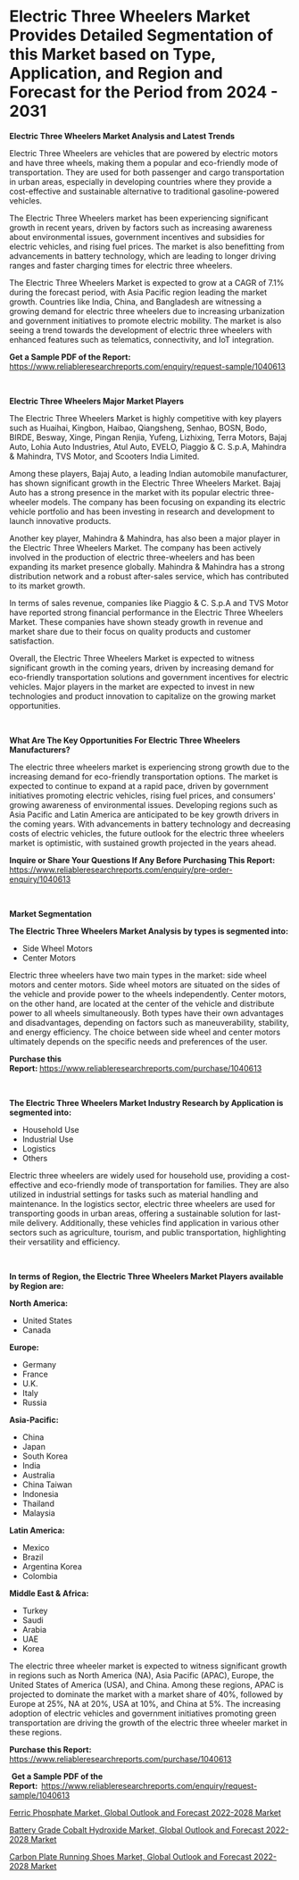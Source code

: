<p><h1>Electric Three Wheelers Market Provides Detailed Segmentation of this Market based on Type, Application, and Region and Forecast for the Period from 2024 - 2031</h1></p><p><strong>Electric Three Wheelers Market Analysis and Latest Trends</strong></p>
<p><p>Electric Three Wheelers are vehicles that are powered by electric motors and have three wheels, making them a popular and eco-friendly mode of transportation. They are used for both passenger and cargo transportation in urban areas, especially in developing countries where they provide a cost-effective and sustainable alternative to traditional gasoline-powered vehicles.</p><p>The Electric Three Wheelers market has been experiencing significant growth in recent years, driven by factors such as increasing awareness about environmental issues, government incentives and subsidies for electric vehicles, and rising fuel prices. The market is also benefitting from advancements in battery technology, which are leading to longer driving ranges and faster charging times for electric three wheelers.</p><p>The Electric Three Wheelers Market is expected to grow at a CAGR of 7.1% during the forecast period, with Asia Pacific region leading the market growth. Countries like India, China, and Bangladesh are witnessing a growing demand for electric three wheelers due to increasing urbanization and government initiatives to promote electric mobility. The market is also seeing a trend towards the development of electric three wheelers with enhanced features such as telematics, connectivity, and IoT integration.</p></p>
<p><strong>Get a Sample PDF of the Report:&nbsp;</strong> <a href="https://www.reliableresearchreports.com/enquiry/request-sample/1040613">https://www.reliableresearchreports.com/enquiry/request-sample/1040613</a></p>
<p>&nbsp;</p>
<p><strong>Electric Three Wheelers Major Market Players</strong></p>
<p><p>The Electric Three Wheelers Market is highly competitive with key players such as Huaihai, Kingbon, Haibao, Qiangsheng, Senhao, BOSN, Bodo, BIRDE, Besway, Xinge, Pingan Renjia, Yufeng, Lizhixing, Terra Motors, Bajaj Auto, Lohia Auto Industries, Atul Auto, EVELO, Piaggio & C. S.p.A, Mahindra & Mahindra, TVS Motor, and Scooters India Limited.</p><p>Among these players, Bajaj Auto, a leading Indian automobile manufacturer, has shown significant growth in the Electric Three Wheelers Market. Bajaj Auto has a strong presence in the market with its popular electric three-wheeler models. The company has been focusing on expanding its electric vehicle portfolio and has been investing in research and development to launch innovative products.</p><p>Another key player, Mahindra & Mahindra, has also been a major player in the Electric Three Wheelers Market. The company has been actively involved in the production of electric three-wheelers and has been expanding its market presence globally. Mahindra & Mahindra has a strong distribution network and a robust after-sales service, which has contributed to its market growth.</p><p>In terms of sales revenue, companies like Piaggio & C. S.p.A and TVS Motor have reported strong financial performance in the Electric Three Wheelers Market. These companies have shown steady growth in revenue and market share due to their focus on quality products and customer satisfaction.</p><p>Overall, the Electric Three Wheelers Market is expected to witness significant growth in the coming years, driven by increasing demand for eco-friendly transportation solutions and government incentives for electric vehicles. Major players in the market are expected to invest in new technologies and product innovation to capitalize on the growing market opportunities.</p></p>
<p>&nbsp;</p>
<p><strong>What Are The Key Opportunities For Electric Three Wheelers Manufacturers?</strong></p>
<p><p>The electric three wheelers market is experiencing strong growth due to the increasing demand for eco-friendly transportation options. The market is expected to continue to expand at a rapid pace, driven by government initiatives promoting electric vehicles, rising fuel prices, and consumers' growing awareness of environmental issues. Developing regions such as Asia Pacific and Latin America are anticipated to be key growth drivers in the coming years. With advancements in battery technology and decreasing costs of electric vehicles, the future outlook for the electric three wheelers market is optimistic, with sustained growth projected in the years ahead.</p></p>
<p><strong>Inquire or Share Your Questions If Any Before Purchasing This Report:</strong> <a href="https://www.reliableresearchreports.com/enquiry/pre-order-enquiry/1040613">https://www.reliableresearchreports.com/enquiry/pre-order-enquiry/1040613</a></p>
<p>&nbsp;</p>
<p><strong>Market Segmentation</strong></p>
<p><strong>The Electric Three Wheelers Market Analysis by types is segmented into:</strong></p>
<p><ul><li>Side Wheel Motors</li><li>Center Motors</li></ul></p>
<p><p>Electric three wheelers have two main types in the market: side wheel motors and center motors. Side wheel motors are situated on the sides of the vehicle and provide power to the wheels independently. Center motors, on the other hand, are located at the center of the vehicle and distribute power to all wheels simultaneously. Both types have their own advantages and disadvantages, depending on factors such as maneuverability, stability, and energy efficiency. The choice between side wheel and center motors ultimately depends on the specific needs and preferences of the user.</p></p>
<p><strong>Purchase this Report:&nbsp;</strong><a href="https://www.reliableresearchreports.com/purchase/1040613">https://www.reliableresearchreports.com/purchase/1040613</a></p>
<p>&nbsp;</p>
<p><strong>The Electric Three Wheelers Market Industry Research by Application is segmented into:</strong></p>
<p><ul><li>Household Use</li><li>Industrial Use</li><li>Logistics</li><li>Others</li></ul></p>
<p><p>Electric three wheelers are widely used for household use, providing a cost-effective and eco-friendly mode of transportation for families. They are also utilized in industrial settings for tasks such as material handling and maintenance. In the logistics sector, electric three wheelers are used for transporting goods in urban areas, offering a sustainable solution for last-mile delivery. Additionally, these vehicles find application in various other sectors such as agriculture, tourism, and public transportation, highlighting their versatility and efficiency.</p></p>
<p>&nbsp;</p>
<p><strong>In terms of Region, the Electric Three Wheelers Market Players available by Region are:</strong></p>
<p>
    <p> <strong> North America: </strong>
        <ul>
            <li>United States</li>
            <li>Canada</li>
        </ul>
        </p> 
    <p> <strong> Europe: </strong>
        <ul>
            <li>Germany</li>
            <li>France</li>
            <li>U.K.</li>
            <li>Italy</li>
            <li>Russia</li>
        </ul>
        </p> 
    <p> <strong> Asia-Pacific: </strong>
        <ul>
            <li>China</li>
            <li>Japan</li>
            <li>South Korea</li>
            <li>India</li>
            <li>Australia</li>
            <li>China Taiwan</li>
            <li>Indonesia</li>
            <li>Thailand</li>
            <li>Malaysia</li>
        </ul>
        </p> 
    <p> <strong> Latin America: </strong>
        <ul>
            <li>Mexico</li>
            <li>Brazil</li>
            <li>Argentina Korea</li>
            <li>Colombia</li>
        </ul>
        </p> 
    <p> <strong> Middle East & Africa: </strong>
        <ul>
            <li>Turkey</li>
            <li>Saudi</li>
            <li>Arabia</li>
            <li>UAE</li>
            <li>Korea</li>
        </ul>
    </p>
    </p>
<p><p>The electric three wheeler market is expected to witness significant growth in regions such as North America (NA), Asia Pacific (APAC), Europe, the United States of America (USA), and China. Among these regions, APAC is projected to dominate the market with a market share of 40%, followed by Europe at 25%, NA at 20%, USA at 10%, and China at 5%. The increasing adoption of electric vehicles and government initiatives promoting green transportation are driving the growth of the electric three wheeler market in these regions.</p></p>
<p><strong>Purchase this Report: </strong><a href="https://www.reliableresearchreports.com/purchase/1040613">https://www.reliableresearchreports.com/purchase/1040613</a></p>
<p>&nbsp;<strong>Get a Sample PDF of the Report:&nbsp;&nbsp;</strong><a href="https://www.reliableresearchreports.com/enquiry/request-sample/1040613">https://www.reliableresearchreports.com/enquiry/request-sample/1040613</a></p>
<p><strong></strong></p>
<p><p><a href="https://view.publitas.com/reportprime-1/ferric-phosphate-market-global-outlook-and-forecast-2022-2028-market-size-growth-outlook-from-2023-to-2030-projecting-at-markets-trends-analysis-by-application-regional-outlook-and-revenue/">Ferric Phosphate Market, Global Outlook and Forecast 2022-2028 Market</a></p><p><a href="https://view.publitas.com/reportprime-1/battery-grade-cobalt-hydroxide-market-global-outlook-and-forecast-2022-2028-market-size-furnishes-valuable-information-encompassing-market-share-market-trends-and-projections-spanning-from-2023-to-2030/">Battery Grade Cobalt Hydroxide Market, Global Outlook and Forecast 2022-2028 Market</a></p><p><a href="https://view.publitas.com/reportprime-1/carbon-plate-running-shoes-market-global-outlook-and-forecast-2022-2028-market-size-and-growth-market-segmentation-regional-and-country-breakdowns-and-market-trends-for-period-from-2023-2030/">Carbon Plate Running Shoes Market, Global Outlook and Forecast 2022-2028 Market</a></p></p>